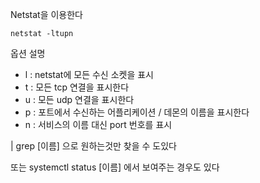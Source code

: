 Netstat을 이용한다

```
netstat -ltupn
```

옵션 설명
- l  :  netstat에 모든 수신 소켓을 표시
- t : 모든 tcp 연결을 표시한다
- u : 모든 udp 연결을 표시한다
- p : 포트에서 수신하는 어플리케이션 / 데몬의 이름을 표시한다
- n : 서비스의 이름 대신 port 번호를 표시

| grep [이름] 으로 원하는것만 찾을 수 도있다

또는 systemctl status [이름] 에서 보여주는 경우도 있다

